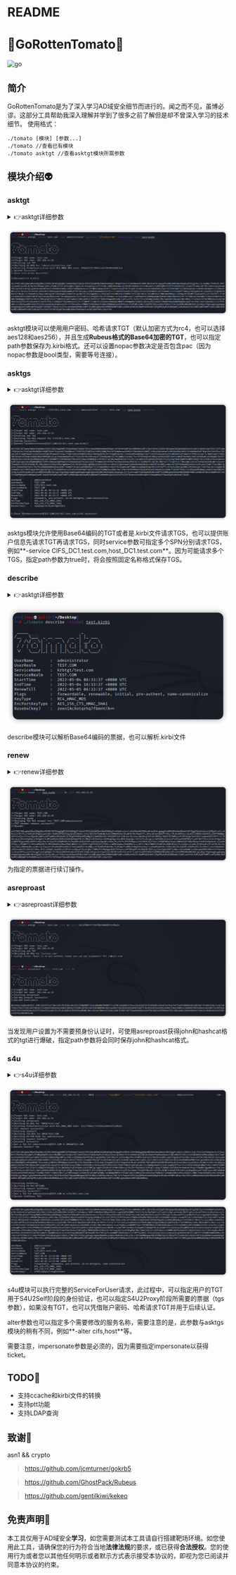 # README
<h1>🍅GoRottenTomato🍅</h1>

![go](https://img.shields.io/badge/Go-1.17-blue)

## 简介
GoRottenTomato是为了深入学习AD域安全细节而进行的。闻之而不见，虽博必谬。这部分工具帮助我深入理解并学到了很多之前了解但是却不曾深入学习的技术细节。
使用格式：
```
./tomato [模块] [参数...]
./tomato //查看已有模块
./tomato asktgt //查看asktgt模块所需参数
```

## 模块介绍👽
### asktgt
<details>
<summary>👉asktgt详细参数</summary>

```
┌──(root💀kali)-[~/Desktop]
└─# ./tomato asktgt

 _____                      _        
/__   \___  _ __ ___   __ _| |_ ___  
  / /\/ _ \| '_ ` _ \ / _` | __/ _ \ 
 / / | (_) | | | | | | (_| | || (_) |
 \/   \___/|_| |_| |_|\__,_|\__\___/ 

  -dcIP string
        Target KDC's IP address
  -domain string
        Target domain name
  -etype string
        Kind of encryption key (rc4, aes128, aes256) (default "rc4")
  -hash string
        User's password hash
  -nopac
        Whether to include pac, default false
  -password string
        User's password
  -path string
        File save path
  -user string
        Username
``` 

</details>

![](README/7AFACBE8-0B4A-4508-BD7C-B926C8A40E67%202.png)

asktgt模块可以使用用户密码、哈希请求TGT（默认加密方式为rc4，也可以选择aes128和aes256），并且生成**Rubeus格式的Base64加密的TGT**，也可以指定path参数保存为.kirbi格式。还可以设置nopac参数决定是否包含pac（因为nopac参数是bool类型，需要等号连接）。


### asktgs
<details>
<summary>👉asktgt详细参数</summary>

```
                                                                                                                                                                     
┌──(root💀kali)-[~/Desktop]
└─# ./tomato asktgs

 _____                      _        
/__   \___  _ __ ___   __ _| |_ ___  
  / /\/ _ \| '_ ` _ \ / _` | __/ _ \ 
 / / | (_) | | | | | | (_| | || (_) |
 \/   \___/|_| |_| |_|\__,_|\__\___/ 

  -dcIP string
        Target KDC's IP address
  -domain string
        Target domain name
  -etype string
        Kind of encryption key (rc4, aes128, aes256) (default "rc4")
  -hash string
        User's password hash
  -nopac
        Whether to include pac, default false
  -password string
        User's password
  -path
        File save path, default false
  -service string
        services must be specified, comma separated
  -tgt string
        request TGS using the specified TGT (Base64TGT or .kirbi)
  -user string
        Username
```

</details>

![](README/4A1D5386-DBA1-411C-9FE9-289F4E136DD3%202.png)

asktgs模块允许使用Base64编码的TGT或者是.kirbi文件请求TGS，也可以提供账户信息先请求TGT再请求TGS，同时service参数可指定多个SPN分别请求TGS，例如**-service CIFS_DC1.test.com,host_DC1.test.com**。因为可能请求多个TGS，指定path参数为true时，将会按照固定名称格式保存TGS。

### describe
<details>
<summary>👉asktgt详细参数</summary>

```
┌──(root💀kali)-[~/Desktop]
└─# ./tomato describe

 _____                      _        
/__   \___  _ __ ___   __ _| |_ ___  
  / /\/ _ \| '_ ` _ \ / _` | __/ _ \ 
 / / | (_) | | | | | | (_| | || (_) |
 \/   \___/|_| |_| |_|\__,_|\__\___/ 

  -ticket string
        Ticket that needs to be decrypted (Base64TGT or .kirbi)
```

</details>

![](README/654526B1-5A82-43F8-BDE1-9F050C5DA323%202.png)

describe模块可以解析Base64编码的票据，也可以解析.kirbi文件

### renew
<details>
<summary>👉renew详细参数</summary>

```
┌──(root💀kali)-[~/Desktop]
└─# ./tomato renew 

 _____                      _        
/__   \___  _ __ ___   __ _| |_ ___  
  / /\/ _ \| '_ ` _ \ / _` | __/ _ \ 
 / / | (_) | | | | | | (_| | || (_) |
 \/   \___/|_| |_| |_|\__,_|\__\___/ 

  -dcIP string
        Target KDC's IP address
  -path string
        File save path
  -tgt string
        Tickets that need to be renew (Base64TGT or .kirbi)
  -till duration
        Ticket expiration date, default 7 days (default 168h0m0s)
```

</details>

![](README/76845782-DCCA-45D3-8FB7-81F8C062372D%202.png)
为指定的票据进行续订操作。

### asreproast
<details>
<summary>👉asreproast详细参数</summary>

```
┌──(root💀kali)-[~/Desktop]
└─# ./tomato asreproast

 _____                      _        
/__   \___  _ __ ___   __ _| |_ ___  
  / /\/ _ \| '_ ` _ \ / _` | __/ _ \ 
 / / | (_) | | | | | | (_| | || (_) |
 \/   \___/|_| |_| |_|\__,_|\__\___/ 

  -dcIP string
        Target KDC's IP address
  -domain string
        Target domain name
  -etype string
        Kind of encryption key (rc4, aes128, aes256) (default "rc4")
  -format string
        output format (john, hashcat) (default "john")
  -path string
        File save path
  -user string
        Username

```
</details>

![](README/15DE4525-15D7-4052-81CC-A4CBDC423BAB%202.png)

当发现用户设置为不需要预身份认证时，可使用asreproast获得john和hashcat格式的tgt进行爆破，指定path参数将会同时保存john和hashcat格式。

### s4u
<details>
<summary>👉s4u详细参数</summary>

```
┌──(root💀kali)-[~/Desktop]
└─# ./tomato s4u       

 _____                      _        
/__   \___  _ __ ___   __ _| |_ ___  
  / /\/ _ \| '_ ` _ \ / _` | __/ _ \ 
 / / | (_) | | | | | | (_| | || (_) |
 \/   \___/|_| |_| |_|\__,_|\__\___/ 

  -alter string
        Substitute in any service name
  -dcIP string
        Target KDC's IP address
  -domain string
        Target domain name
  -etype string
        Kind of encryption key (rc4, aes128, aes256) (default "rc4")
  -hash string
        User's password hash
  -impersonate string
        Account to be impersonated
  -nopac
        Whether to include pac, default false
  -password string
        User's password
  -save
        Whether to save the TGS, default false
  -service string
        target rbcd service
  -tgs string
        Base64 encoded TGS (Base64TGT or .kirbi)
  -tgt string
        Base64 encoded TGT (Base64TGT or .kirbi)
  -user string
        Username
```
</details>

![](README/6A16F06F-5CB4-44F7-A649-78051EE58920%202.png)
![](README/CB7898B3-AE3A-441F-9ED4-6AA9B3BE4D94%202.png)

s4u模块可以执行完整的ServiceForUser请求，此过程中，可以指定用户的TGT用于S4U2Self阶段的身份验证，也可以指定S4U2Proxy阶段所需要的票据（tgs参数），如果没有TGT，也可以凭借账户密码、哈希请求TGT并用于后续认证。

alter参数也可以指定多个需要修改的服务名称，需要注意的是，此参数与asktgs模块的稍有不同，例如**-alter cifs,host**等。

需要注意，impersonate参数是必须的，因为需要指定impersonate以获得ticket。

## TODO😬
* 支持ccache和kirbi文件的转换
* 支持ptt功能
* 支持LDAP查询

## 致谢🙏
asn1 && crypto
> https://github.com/jcmturner/gokrb5  

> https://github.com/GhostPack/Rubeus  

> https://github.com/gentilkiwi/kekeo  

## 免责声明🤝
本工具仅用于AD域安全**学习**，如您需要测试本工具请自行搭建靶场环境。如您使用此工具，请确保您的行为符合当地**法律法规**的要求，或已获得**合法授权**。您的使用行为或者您以其他任何明示或者默示方式表示接受本协议的，即视为您已阅读并同意本协议的约束。
